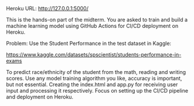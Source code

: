 Heroku URL: http://127.0.0.1:5000/


This is the hands-on part of the midterm. You are asked to train and build a machine learning model using GitHub Actions for CI/CD deployment on Heroku.

 Problem: Use the Student Performance in the test dataset in Kaggle:

https://www.kaggle.com/datasets/spscientist/students-performance-in-exams

To predict race/ethnicity of the student from the math, reading and writing scores. Use any model training algorithm you like, accuracy is important, but not essential. Creating the index.html and app.py for receiving user input and processing it respectively. Focus on setting up the CI/CD pipeline and deployment on Heroku.
